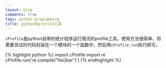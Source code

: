```yaml
---
layout: blog
comments: true
tags: python programming
title: python的profile工具
---
```


`cProfile`是python自带的统计程序运行情况的profile工具。使用方法很简单，将需要测试的代码封装在一个模块的一个函数中，然后用`cProfile.run`执行即可。

{% highlight python %}
import cProfile
import re
cProfile.run('re.compile("foo|bar")')
{% endhighlight %}

